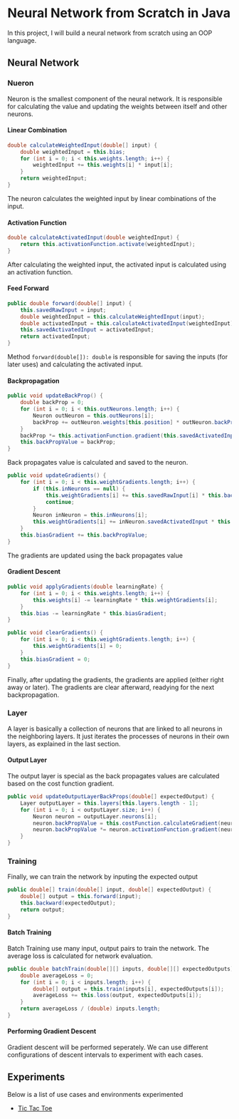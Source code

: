 # Neural Network from Scratch in Java

In this project, I will build a neural network from scratch using an OOP language.

## Neural Network

### Nueron

Neuron is the smallest component of the neural network. It is responsible for calculating the value and updating the weights between itself and other neurons.

#### Linear Combination

```java
double calculateWeightedInput(double[] input) {
    double weightedInput = this.bias;
    for (int i = 0; i < this.weights.length; i++) {
        weightedInput += this.weights[i] * input[i];
    }
    return weightedInput;
}
```

The neuron calculates the weighted input by linear combinations of the input.

#### Activation Function

```java
double calculateActivatedInput(double weightedInput) {
    return this.activationFunction.activate(weightedInput);
}
```

After calculating the weighted input, the activated input is calculated using an activation function.

#### Feed Forward

```java
public double forward(double[] input) {
    this.savedRawInput = input;
    double weightedInput = this.calculateWeightedInput(input);
    double activatedInput = this.calculateActivatedInput(weightedInput);
    this.savedActivatedInput = activatedInput;
    return activatedInput;
}
```

Method `forward(double[]): double` is responsible for saving the inputs (for later uses) and calculating the activated input.

#### Backpropagation

```java
public void updateBackProp() {
    double backProp = 0;
    for (int i = 0; i < this.outNeurons.length; i++) {
        Neuron outNeuron = this.outNeurons[i];
        backProp += outNeuron.weights[this.position] * outNeuron.backPropValue;
    }
    backProp *= this.activationFunction.gradient(this.savedActivatedInput);
    this.backPropValue = backProp;
}
```

Back propagates value is calculated and saved to the neuron.

```java
public void updateGradients() {
    for (int i = 0; i < this.weightGradients.length; i++) {
        if (this.inNeurons == null) {
            this.weightGradients[i] += this.savedRawInput[i] * this.backPropValue;
            continue;
        }
        Neuron inNeuron = this.inNeurons[i];
        this.weightGradients[i] += inNeuron.savedActivatedInput * this.backPropValue;
    }
    this.biasGradient += this.backPropValue;
}
```

The gradients are updated using the back propagates value

#### Gradient Descent

```java
public void applyGradients(double learningRate) {
    for (int i = 0; i < this.weights.length; i++) {
        this.weights[i] -= learningRate * this.weightGradients[i];
    }
    this.bias -= learningRate * this.biasGradient;
}

public void clearGradients() {
    for (int i = 0; i < this.weightGradients.length; i++) {
        this.weightGradients[i] = 0;
    }
    this.biasGradient = 0;
}
```

Finally, after updating the gradients, the gradients are applied (either right away or later).
The gradients are clear afterward, readying for the next backpropagation.

### Layer

A layer is basically a collection of neurons that are linked to all neurons in the neighboring layers.
It just iterates the processes of neurons in their own layers, as explained in the last section.

#### Output Layer

The output layer is special as the back propagates values are calculated based on the cost function gradient.

```java
public void updateOutputLayerBackProps(double[] expectedOutput) {
    Layer outputLayer = this.layers[this.layers.length - 1];
    for (int i = 0; i < outputLayer.size; i++) {
        Neuron neuron = outputLayer.neurons[i];
        neuron.backPropValue = this.costFunction.calculateGradient(neuron.savedActivatedInput, expectedOutput[i]);
        neuron.backPropValue *= neuron.activationFunction.gradient(neuron.savedActivatedInput);
    }
}
```

### Training

Finally, we can train the network by inputing the expected output

```java
public double[] train(double[] input, double[] expectedOutput) {
    double[] output = this.forward(input);
    this.backward(expectedOutput);
    return output;
}
```

#### Batch Training

Batch Training use many input, output pairs to train the network. The average loss is calculated for network evaluation.

```java
public double batchTrain(double[][] inputs, double[][] expectedOutputs) {
    double averageLoss = 0;
    for (int i = 0; i < inputs.length; i++) {
        double[] output = this.train(inputs[i], expectedOutputs[i]);
        averageLoss += this.loss(output, expectedOutputs[i]);
    }
    return averageLoss / (double) inputs.length;
}
```

#### Performing Gradient Descent

Gradient descent will be performed seperately. We can use different configurations of descent intervals to experiment with each cases.

## Experiments

Below is a list of use cases and environments experimented

- [Tic Tac Toe](/ai/game/tic_tac_toe/README.md)

